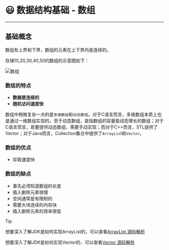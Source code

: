 # 😃 数据结构基础 - 数组

---

## 基础概念

数组有上界和下界，数组的元素在上下界内是连续的。

存储10,20,30,40,50的数组的示意图如下：

![数组](https://vue-admin-imgages.oss-cn-hangzhou.aliyuncs.com/2022-09-18/202c1bba-5c2b-4f7b-8440-b7e0d1cb0508_数组.jpg)

### 数组的特点

- **数据是连续的**
- **随机访问速度快**

数组中稍微复杂一点的是`多维数组`和`动态数组`。对于C语言而言，多维数组本质上也是通过一维数组实现的。至于动态数组，是指数组的容量能动态增长的数组；对于C语言而言，若要提供动态数组，需要手动实现；而对于C++而言，STL提供了Vector；对于Java而言，Collection集合中提供了`ArrayLis`t和`Vector`。



### 数组的优点

- 存取速度快



### 数组的缺点

- 事先必须知道数组的长度
- 插入删除元素很慢
- 空间通常是有限制的
- 需要大块连续的内存块
- 插入删除元素的效率很低



> [!TIP]
>
> 想要深入了解JDK是如何实现ArrayList的，可以查看[ArrayList 源码解析](java/集合/ArrayList)
>
> 想要深入了解JDK是如何实现Vector的，可以查看[Vector 源码解析](java/集合/Vector)

